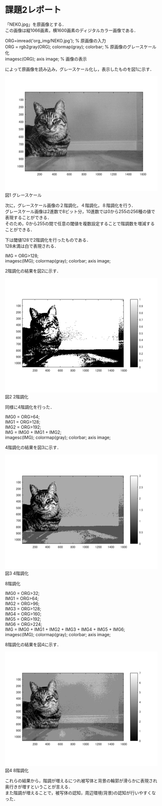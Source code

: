 # 課題2レポート

「NEKO.jpg」を原画像とする．  
この画像は縦1066画素，横1600画素のディジタルカラー画像である．  

ORG=imread('org_img/NEKO.jpg'); % 原画像の入力  
ORG = rgb2gray(ORG); colormap(gray); colorbar; % 原画像のグレースケール化  
imagesc(ORG); axis image; % 画像の表示  

によって原画像を読み込み，グレースケール化し，表示したものを図1に示す．  

![図1 グレースケール](https://github.com/tainak/lecture_image_processing/blob/master/repo_img/kadai2_0.png)  
図1 グレースケール  

次に，グレースケール画像の２階調化，４階調化，８階調化を行う．  
グレースケール画像は2進数で8ビット分，10進数では0から255の256種の値で表現することができる．  
そのため，0から255の間で任意の閾値を複数設定することで階調数を増減することができる．

下は閾値128で2階調化を行ったものである．  
128未満は白で表現される．  

IMG = ORG>128;  
imagesc(IMG); colormap(gray); colorbar;  axis image;  

2階調化の結果を図2に示す．  

![図2 2階調化](https://github.com/tainak/lecture_image_processing/blob/master/repo_img/kadai2_1.png)  
図2 2階調化  

同様に4階調化を行った．  

IMG0 = ORG>64;  
IMG1 = ORG>128;  
IMG2 = ORG>192;  
IMG = IMG0 + IMG1 + IMG2;  
imagesc(IMG); colormap(gray); colorbar;  axis image;  

4階調化の結果を図3に示す．  

![図3 4階調化](https://github.com/tainak/lecture_image_processing/blob/master/repo_img/kadai2_2.png)  
図3 4階調化  

8階調化  

IMG0 = ORG>32;  
IMG1 = ORG>64;  
IMG2 = ORG>96;  
IMG3 = ORG>128;  
IMG4 = ORG>160;  
IMG5 = ORG>192;  
IMG6 = ORG>224;  
IMG = IMG0 + IMG1 + IMG2 + IMG3 + IMG4 + IMG5 + IMG6;  
imagesc(IMG); colormap(gray); colorbar;  axis image;  

8階調化の結果を図4に示す．  

![図4 8階調化](https://github.com/tainak/lecture_image_processing/blob/master/repo_img/kadai2_3.png)  
図4 8階調化  

これらの結果から，階調が増えるにつれ被写体と背景の輪郭が滑らかに表現され奥行きが増すということが言える．  
また階調が増えることで，被写体の認知，周辺環境(背景)の認知が行いやすくなった．   
